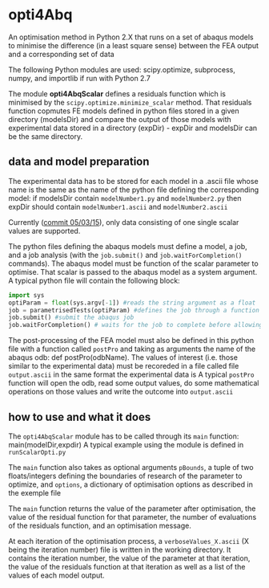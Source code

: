 # opti4Abq
 An optimisation method in Python 2.X that runs on a set of abaqus models to minimise the difference (in a least square sense) between the FEA output and a corresponding set of data

The following Python modules are used: scipy.optimize, subprocess, numpy, and importlib if run with Python 2.7

The module **opti4AbqScalar** defines a residuals function which is minimised by the `scipy.optimize.minimize_scalar` method.
That residuals function copmutes FE models defined in python files stored in a given directory (modelsDir) and compare the output of those models with experimental data stored in a directory (expDir) - expDir and modelsDir can be the same directory.

## data and model preparation

The experimental data has to be stored for each model in a .ascii file whose name is the same as the name of the python file defining the corresponding model: if modelsDir contain `modelNumber1.py` and `modelNumber2.py` then expDir should contain `modelNumber1.ascii` and `modelNumber2.ascii`

Currently ([commit 05/03/15](https://github.com/mengomarlene/opti4Abq/commit/d52fb5bafc5eb999945969ccae9ff44282064711)), only data consisting of one single scalar values are supported.

The python files defining the abaqus models must define a model, a job, and a job analysis (with the `job.submit()` and `job.waitForCompletion()` commands).
The abaqus model must be function of the scalar parameter to optimise.
That scalar is passed to the abaqus model as a system argument.
A typical python file will contain the following block:
```python
import sys
optiParam = float(sys.argv[-1]) #reads the string argument as a float
job = parametrisedTests(optiParam) #defines the job through a function taking as argument the parameter to optimise
job.submit() #submit the abaqus job
job.waitForCompletion() # waits for the job to complete before allowing the system to do anything else
```

The post-processing of the FEA model must also be defined in this python file with a function called `postPro` and taking as arguments the name of the abaqus odb: def postPro(odbName). The values of interest (i.e. those similar to the experimental data) must be recoreded in a file called file `output.ascii` in the same format the experimental data is
A typical `postPro` function will open the odb, read some output values, do some mathematical operations on those values and write  the outcome into `output.ascii`

## how to use and what it does

The `opti4AbqScalar` module has to be called through its `main` function: main(modelDir,expdir)
A typical example using the module is defined in `runScalarOpti.py`

The `main` function also takes as optional arguments `pBounds`, a tuple of two floats/integers defining the boundaries of research of the parameter to optimize, and `options`, a dictionary of optimisation options as described in the exemple file

The `main` function returns the value of the parameter after optimisation, the value of the residual function for that parameter, the number of evaluations of the residuals function, and an optimisation message.

At each iteration of the optimisation process, a `verboseValues_X.ascii` (X being the iteration number) file is written in the working directory. It contains the iteration number, the value of the parameter at that iteration, the value of the residuals function at that iteration as well as a list of the values of each model output.

